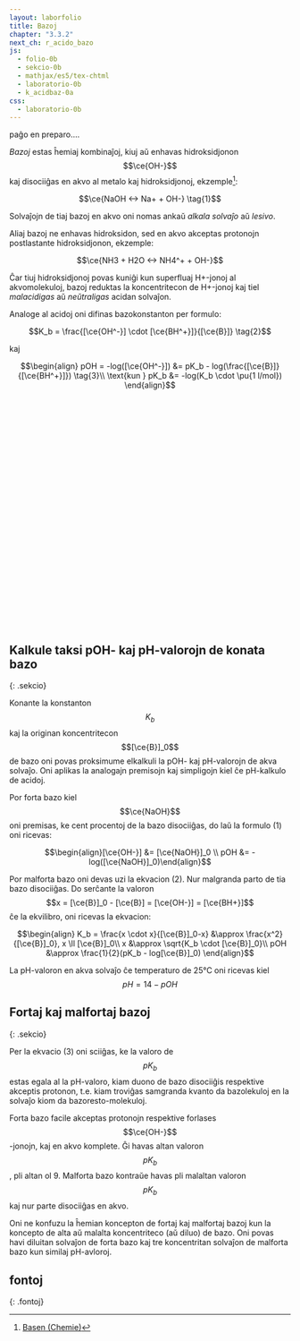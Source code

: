 ```yaml
---
layout: laborfolio
title: Bazoj
chapter: "3.3.2"
next_ch: r_acido_bazo
js:
  - folio-0b
  - sekcio-0b 
  - mathjax/es5/tex-chtml
  - laboratorio-0b
  - k_acidbaz-0a
css:
  - laboratorio-0b
---
```

<!--
https://de.wikipedia.org/wiki/Universalindikator
https://en.wikipedia.org/wiki/Universal_indicator

http://www.ewt-wasser.de/de/wissen/konzentrationsangaben-einheitenumrechnung.html

-->

paĝo en preparo....


*Bazoj* estas ĥemiaj kombinaĵoj, kiuj aŭ enhavas hidroksidjonon $$\ce{OH-}$$ kaj disociiĝas en akvo al metalo kaj hidroksidjonoj, ekzemple[^cd]:

$$\ce{NaOH <-> Na+ + OH-} \tag{1}$$

Solvaĵojn de tiaj bazoj en akvo oni nomas ankaŭ *alkala solvaĵo* aŭ *lesivo*.

Aliaj bazoj ne enhavas hidroksidon, sed en akvo akceptas protonojn postlastante hidroksidjonon, ekzemple:

$$\ce{NH3 + H2O <-> NH4^+ + OH-}$$

Ĉar tiuj hidroksidjonoj povas kuniĝi kun superfluaj H+-jonoj al akvomolekuloj, bazoj reduktas la koncentritecon de H+-jonoj kaj tiel *malacidigas* aŭ *neŭtraligas* acidan solvaĵon.

Analoge al acidoj oni difinas bazokonstanton per formulo:

$$K_b = \frac{[\ce{OH^-}] \cdot [\ce{BH^+}]}{[\ce{B}]} \tag{2}$$

kaj

$$\begin{align} pOH = -log([\ce{OH^-}]) &= pK_b - log(\frac{[\ce{B}]}{[\ce{BH^+}]}) \tag{3}\\
\text{kun } pK_b &= -log(K_b \cdot \pu{1 l/mol}) \end{align}$$

<!--
https://de.wikipedia.org/wiki/Dissoziation_(Chemie)
Ka*Kb = 10e-14
=> pOH, valoro, sumo pH + pOH = 14 / Kw Kdiss... 
https://www.chemie.de/lexikon/PH-Wert.html
https://de.wikipedia.org/wiki/PH-Wert#pOH-Wert
-->


<!--

- gusto
- hidroksidjonoj hidrogenitaj en akva solvaĵo 
- mezureblo per kolorŝanĝo
- koncentriĝo / logaritma skalo: pH7: H+ 0,000001 mol/l 
- akvo: H2O(l) + H2O(l) -> H+(aq) + OH-(aq)          
   
-->


<script>
  let lab; // la laboratorio kaj iloj
  let bastono; // la vitra bastono por fari la pH-provon
  let indikilo; // la pH-iundikilo
  let substanco = "H₂O"; // la elektita substanco
  const ALTO = 240;
  const LARĜO = 300;

  substancoj = {   
    sango: [7.4,"hsl(0 90% 40%)",.8],
    saplesivo: [10,"hsl(60 90% 95%)",.75],
    intestsuko: [8,"hsl(100, 90%, 80%",.7],
    marakvo: [8,"hsl(200, 70%, 30%",.6],
    "NaOH 0,1 mol/l": [13,"hsl(270, 20%, 90%)",.2],
    "NaOH 0,01 mol/l": [12,"hsl(270, 20%, 90%)",.2],
    "NaOH 0,001 mol/l": [11,"hsl(270, 20%, 90%)",.2],
    "NaOH 0,0001 mol/l": [10,"hsl(270, 20%, 90%)",.2],
    "NaOH 0,00001 mol/l": [9,"hsl(270, 20%, 90%)",.2],
  }

  function substanc_elekto(subst) {
    // plenigu la glason
    substanco = subst;
    const ecoj = substancoj[subst];
    const enhavo = ĝi("#_glaso_provtubo_enhavo .likvo") || ĝi("#_glaso_provtubo_enhavo .__subst");
    Lab.a(enhavo,{class: "__subst", fill: ecoj[1], "fill-opacity": ecoj[2]}); 
    indikilo.makulo(7,true); // true: forigu makulon
    lab.movu(bastono,"B1");
    /*
    const makulo = ĝi("#indikilo .makulo") || ĝi("#indikilo .__makulo");
    Lab.a(makulo, {
      fill: '',
      "fill-opacity": 0
    })
    */
  }

  function pHprovo() {
    lab.movu(bastono,"B2");
    const ecoj = substancoj[substanco];
    indikilo.makulo(ecoj[0]); // kolorigu laŭ pH-valoro
    console.log(`${substanco}, pH: ${ecoj[0]}`);
    /*
    Lab.a(makulo, {
      class: "__makulo",
      fill: `hsl(${pHklr},70%,50%)`,
      "fill-opacity": .7
    });
    */
  }

  lanĉe(()=>{
    lab = new Laboratorio(ĝi("#eksperimento"),"fono",LARĜO,ALTO+10);

    // pH-indikilon maldekstre
    indikilo = Lab.indikilo();
    lab.metu(indikilo,{id: "maldekstre", x:(LARĜO)/2-80, y:ALTO-50});

    // vitra bastono unue por ke ĝi aperu "en" la provtubo
    bastono = Lab.bastono("bastono");
    lab.metu(bastono,{id: "B1", x:(LARĜO)/2+8+40, y:ALTO});
    lab.nova_loko({id: "B2", x:(LARĜO)/2, y:ALTO});

    // metu provtubon en la mezon
    const provtubo = Lab.provtubo("provtubo",1/6); // enhavo (5/6*150)
    lab.metu(provtubo,{id: "tablo", x:(LARĜO)/2+40, y:ALTO-5});

    // ni faru pH-provon se uzanto klakas ie
    // sur bastonon, provtubon aŭ pH-indikilon
    lab.klak_reago(bastono,pHprovo);
    lab.klak_reago(provtubo,pHprovo);
    lab.klak_reago(indikilo,pHprovo);

    // elekteblaj substancoj
    const btn_w = 70; btn_h = 16; 
    let dk_y = 10, md_y = 10;

    for (s of Object.keys(substancoj)) { 
      let btn;     
      if (s.startsWith("Na")) {
        btn = lab.butono(s,-10,md_y,btn_w+30,btn_h);
        md_y += btn_h + 4;
      } else {
        btn = lab.butono(s,LARĜO-btn_w+10,dk_y,btn_w,btn_h);
      dk_y += btn_h + 4;
      }
 
      lab.klak_reago({g: btn},(btn) => {
        const subst = btn.g.textContent;
        // forigu klason .premita de antaŭa butono...
        for (const b of ĉiuj("#eksperimento .butono")) {
          b.classList.remove("premita");
        }
        // montru nun elektitan substancon kaj butonon
        btn.g.classList.add("premita");
        substanc_elekto(subst);
      });
    }

  });

</script>

<svg id="eksperimento"
    version="1.1" 
    xmlns="http://www.w3.org/2000/svg" 
    xmlns:xlink="http://www.w3.org/1999/xlink" width="100%" viewBox="-10 -10 320 260">
 <style type="text/css">
    <![CDATA[
      .likvo {
        display: none;
      }
      .butono.premita rect {
        fill: #004b4b;
      }
    ]]>
  </style>
</svg>

## Kalkule taksi pOH- kaj pH-valorojn de konata bazo
{: .sekcio}

Konante la konstanton $$K_b$$ kaj la originan koncentritecon $$[\ce{B}]_0$$ de bazo oni povas proksimume elkalkuli la pOH- kaj pH-valorojn de akva solvaĵo. Oni aplikas la analogajn premisojn kaj simpligojn kiel ĉe pH-kalkulo de acidoj.


Por forta bazo kiel $$\ce{NaOH}$$ oni premisas, ke cent procentoj de la bazo disociiĝas, do laŭ la formulo (1) oni ricevas:

$$\begin{align}[\ce{OH-}] &= [\ce{NaOH}]_0 \\ pOH &= -log([\ce{NaOH}]_0)\end{align}$$

Por malforta bazo oni devas uzi la ekvacion (2). Nur malgranda parto de tia bazo disociiĝas. Do serĉante la valoron $$x = [\ce{B}]_0 - [\ce{B}] = [\ce{OH-}] = [\ce{BH+}]$$ ĉe la ekvilibro, oni ricevas la ekvacion:

$$\begin{align}
K_b = \frac{x \cdot x}{[\ce{B}]_0-x} &\approx \frac{x^2}{[\ce{B}]_0}, x \ll [\ce{B}]_0\\
x &\approx \sqrt{K_b \cdot [\ce{B}]_0}\\
pOH &\approx \frac{1}{2}(pK_b - log[\ce{B}]_0)
\end{align}$$

La pH-valoron en akva solvaĵo ĉe temperaturo de 25°C oni ricevas kiel $$pH = 14 - pOH$$

## Fortaj kaj malfortaj bazoj 
{: .sekcio}

Per la ekvacio (3) oni sciiĝas, ke la valoro de $$pK_b$$ estas egala al la pH-valoro, kiam duono de bazo disociiĝis respektive akceptis protonon, t.e. kiam troviĝas samgranda kvanto da bazolekuloj en la solvaĵo kiom da bazoresto-molekuloj.

Forta bazo facile akceptas protonojn respektive forlases $$\ce{OH-}$$-jonojn, kaj en akvo komplete. Ĝi havas altan valoron $$pK_b$$, pli altan ol 9. Malforta bazo kontraŭe havas pli malaltan valoron $$pK_b$$ kaj nur parte disociiĝas en akvo.

Oni ne konfuzu la ĥemian koncepton de fortaj kaj malfortaj bazoj kun la koncepto de alta aŭ malalta koncentriteco (aŭ diluo) de bazo. Oni povas havi diluitan solvaĵon de forta bazo kaj tre 
koncentritan solvaĵon de malforta bazo kun similaj pH-avloroj.

## fontoj
{: .fontoj}

[^cd]: [Basen (Chemie)](https://www.chemie.de/lexikon/Basen_%28Chemie%29.html)
